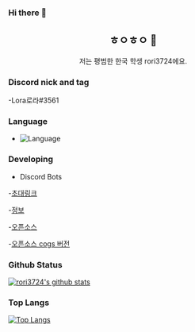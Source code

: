 ### Hi there 👋
<h2 align="center">ㅎㅇㅎㅇ 👋</h2>
<p align="center">저는 평범한 한국 학생 rori3724에요.</p>

### Discord nick and tag

-Lora로라#3561

### Language

- ![Language](https://img.shields.io/badge/language-python-brightgreen)



### Developing

- Discord Bots

-[초대링크](https://discord.com/oauth2/authorize?client_id=800193013292335145&scope=bot&permissions=1610607742)

-[정보](https://koreanbots.dev/bots/800193013292335145)

-[오픈소스](https://github.com/rori3724/haziel_public/blob/main/haziel.py)

-[오픈소스 cogs 버전](https://github.com/rori3724/haziel_cogs-version/blob/main/cogs/Owner.py)

### Github Status

[![rori3724's github stats](https://github-readme-stats.vercel.app/api?username=rori3724&bg_color=30,e96443,904e95&title_color=fff&text_color=fff&show_icons=true&count_private=true)](https://github.com/rori3724/github-readme-stats)

### Top Langs

[![Top Langs](https://github-readme-stats.vercel.app/api/top-langs/?username=rori3724&bg_color=30,e96443,904e95&title_color=fff&text_color=fff)](https://github.com/rori3724/github-readme-stats)
